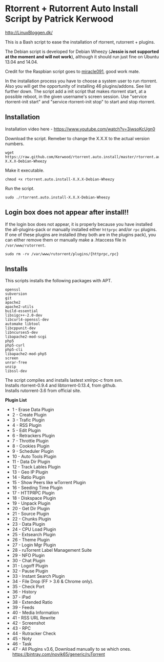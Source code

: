 # Rtorrent + Rutorrent Auto Install Script by Patrick Kerwood

http://LinuxBloggen.dk/ 
 
 
This is a Bash script to ease the installation of rtorrent, rutorrent + plugins.

The Debian script is developed for Debian Wheezy (**Jessie is not supported at the moment and will not work**), although it should run just fine on Ubuntu 13.04 and 14.04.

Credit for the Raspbian script goes to [miracle091](https://github.com/miracle091), good work mate.

In the installation process you have to choose a system user to run rtorrent.
Also you will get the opportunity of installing 46 plugins/addons. See list further down.
The script add a init script that makes rtorrent start, at a possible reboot, in the 
given username's screen session. Use "service rtorrent-init start" and 
"service rtorrent-init stop" to start and stop rtorrent.


Installation
------------
 
Installation video here - https://www.youtube.com/watch?v=3iwsoKcUgn0 

Download the script. Remeber to change the X.X.X to the actual version numbers.

	wget https://raw.github.com/Kerwood/rtorrent.auto.install/master/rtorrent.auto.install-X.X.X-Debian-Wheezy

Make it executable. 

	chmod +x rtorrent.auto.install-X.X.X-Debian-Wheezy

Run the script. 

	sudo ./rtorrent.auto.install-X.X.X-Debian-Wheezy

Login box does not appear after install!!
-----------------------------------------

If the login box does not appear, it is properly because you have installed the all-plugins-pack or manually installed either `httprpc` and/or `rpc` plugins.
If one of these plugins are installed (they both are in the plugins pack), you can either remove them or manually make a .htaccess file in `/var/www/rutorrent`.

	sudo rm -rv /var/www/rutorrent/plugins/{httprpc,rpc}

Installs
--------

This scripts installs the following packages with APT.

	openssl 
	subversion
	git
	apache2
	apache2-utils 
	build-essential 
	libsigc++-2.0-dev 
	libcurl4-openssl-dev 
	automake libtool 
	libcppunit-dev 
	libncurses5-dev 
	libapache2-mod-scgi 
	php5 
	php5-curl 
	php5-cli 
	libapache2-mod-php5 
	screen
	unrar-free
	unzip
	libssl-dev

The script compiles and installs lastest xmlrpc-c from svn.  
Installs rtorrent-0.9.4 and libtorrent-0.13.4, from github.  
Installs rutorrent-3.6 from official site.

**Plugin List**

- 1 - Erase Data Plugin
- 2 - Create Plugin
- 3 - Trafic Plugin	
- 4 - RSS Plugin
- 5 - Edit Plugin
- 6 - Retrackers Plugin
- 7 - Throttle Plugin
- 8 - Cookies Plugin
- 9 - Scheduler Plugin
- 10 - Auto Tools Plugin
- 11 - Data Dir Plugin
- 12 - Track Lables Plugin 
- 13 - Geo IP Plugin
- 14 - Ratio Plugin 
- 15 - Show Peers like wTorrent Plugin
- 16 - Seeding Time Plugin 
- 17 - HTTPRPC Plugin
- 18 - Diskspace Plugin
- 19 - Unpack Plugin
- 20 - Get Dir Plugin
- 21 - Source Plugin
- 22 - Chunks Plugin
- 23 - Data Plugin
- 24 - CPU Load Plugin
- 25 - Extsearch Plugin
- 26 - Theme Plugin
- 27 - Login Mgr Plugin
- 28 - ruTorrent Label Management Suite 
- 29 - NFO Plugin
- 30 - Chat Plugin
- 31 - Logoff Plugin
- 32 - Pause Plugin
- 33 - Instant Search Plugin
- 34 - File Drop (FF > 3.6 & Chrome only).
- 35 - Check Port
- 36 - History
- 37 - iPad
- 38 - Extended Ratio
- 39 - Feeds
- 40 - Media Information
- 41 - RSS URL Rewrite
- 42 - Screenshot
- 43 - RPC
- 44 - Rutracker Check
- 45 - Noty 
- 46 - Task 
- 47 - All Plugins v3.6, Download manually to se which ones. https://bintray.com/novik65/generic/ruTorrent


